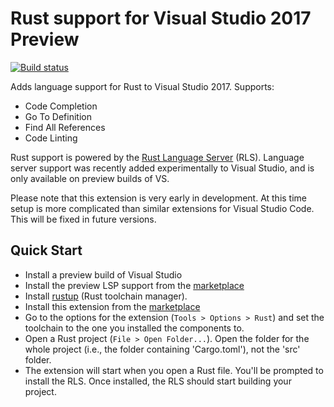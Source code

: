 # Rust support for Visual Studio 2017 Preview

[![Build status](https://ci.appveyor.com/api/projects/status/d2lxlincwninhsng?svg=true)](https://ci.appveyor.com/project/dgriffen/rls-vs2017)

Adds language support for Rust to Visual Studio 2017. Supports:

- Code Completion
- Go To Definition
- Find All References
- Code Linting

Rust support is powered by the [Rust Language Server](https://github.com/rust-lang-nursery/rls) (RLS). Language server support was recently added experimentally to Visual Studio, and is only available on preview builds of VS.

Please note that this extension is very early in development. At this time setup is more complicated than similar extensions for Visual Studio Code. This will be fixed in future versions.

## Quick Start

- Install a preview build of Visual Studio
- Install the preview LSP support from the [marketplace](https://marketplace.visualstudio.com/items?itemName=vsext.LanguageServerClientPreview)
- Install [rustup](https://www.rustup.rs/) (Rust toolchain manager).
- Install this extension from the [marketplace](https://marketplace.visualstudio.com/items?itemName=DanielGriffen.Rust)
- Go to the options for the extension (`Tools > Options > Rust`) and set the toolchain to the one you installed the components to.
- Open a Rust project (`File > Open Folder...`). Open the folder for the whole project (i.e., the folder containing 'Cargo.toml'), not the 'src' folder.
- The extension will start when you open a Rust file. You'll be prompted to install the RLS. Once installed, the RLS should start building your project.
